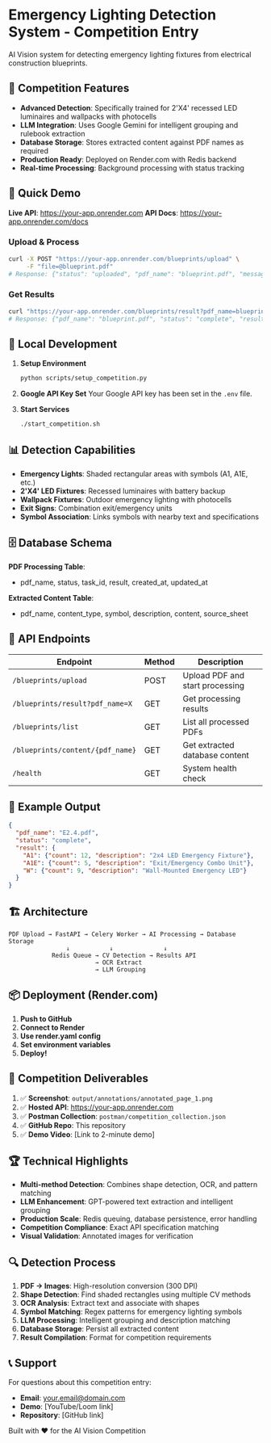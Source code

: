 # Emergency Lighting Detection System - Competition Entry

AI Vision system for detecting emergency lighting fixtures from electrical construction blueprints.

## 🎯 Competition Features

- **Advanced Detection**: Specifically trained for 2'X4' recessed LED luminaires and wallpacks with photocells
- **LLM Integration**: Uses Google Gemini for intelligent grouping and rulebook extraction  
- **Database Storage**: Stores extracted content against PDF names as required
- **Production Ready**: Deployed on Render.com with Redis backend
- **Real-time Processing**: Background processing with status tracking

## 🚀 Quick Demo

**Live API**: https://your-app.onrender.com
**API Docs**: https://your-app.onrender.com/docs

### Upload & Process
```bash
curl -X POST "https://your-app.onrender.com/blueprints/upload" \
     -F "file=@blueprint.pdf"
# Response: {"status": "uploaded", "pdf_name": "blueprint.pdf", "message": "Processing started in background."}
```

### Get Results  
```bash
curl "https://your-app.onrender.com/blueprints/result?pdf_name=blueprint.pdf"
# Response: {"pdf_name": "blueprint.pdf", "status": "complete", "result": {...}}
```

## 🔧 Local Development

1. **Setup Environment**
   ```bash
   python scripts/setup_competition.py
   ```

2. **Google API Key Set**
   Your Google API key has been set in the `.env` file.

3. **Start Services**
   ```bash
   ./start_competition.sh
   ```

## 📊 Detection Capabilities

- **Emergency Lights**: Shaded rectangular areas with symbols (A1, A1E, etc.)
- **2'X4' LED Fixtures**: Recessed luminaires with battery backup  
- **Wallpack Fixtures**: Outdoor emergency lighting with photocells
- **Exit Signs**: Combination exit/emergency units
- **Symbol Association**: Links symbols with nearby text and specifications

## 🗄️ Database Schema

**PDF Processing Table**:
- pdf_name, status, task_id, result, created_at, updated_at

**Extracted Content Table**: 
- pdf_name, content_type, symbol, description, content, source_sheet

## 📝 API Endpoints

| Endpoint | Method | Description |
|----------|--------|-------------|
| `/blueprints/upload` | POST | Upload PDF and start processing |
| `/blueprints/result?pdf_name=X` | GET | Get processing results |
| `/blueprints/list` | GET | List all processed PDFs |
| `/blueprints/content/{pdf_name}` | GET | Get extracted database content |
| `/health` | GET | System health check |

## 🎨 Example Output

```json
{
  "pdf_name": "E2.4.pdf",
  "status": "complete", 
  "result": {
    "A1": {"count": 12, "description": "2x4 LED Emergency Fixture"},
    "A1E": {"count": 5, "description": "Exit/Emergency Combo Unit"}, 
    "W": {"count": 9, "description": "Wall-Mounted Emergency LED"}
  }
}
```

## 🏗️ Architecture

```
PDF Upload → FastAPI → Celery Worker → AI Processing → Database Storage
                ↓           ↓              ↓
            Redis Queue → CV Detection → Results API
                        → OCR Extract
                        → LLM Grouping
```

## 📦 Deployment (Render.com)

1. **Push to GitHub**
2. **Connect to Render**  
3. **Use render.yaml config**
4. **Set environment variables**
5. **Deploy!**

## 📸 Competition Deliverables

1. ✅ **Screenshot**: `output/annotations/annotated_page_1.png`
2. ✅ **Hosted API**: https://your-app.onrender.com
3. ✅ **Postman Collection**: `postman/competition_collection.json`
4. ✅ **GitHub Repo**: This repository
5. ✅ **Demo Video**: [Link to 2-minute demo]

## 🏆 Technical Highlights

- **Multi-method Detection**: Combines shape detection, OCR, and pattern matching
- **LLM Enhancement**: GPT-powered text extraction and intelligent grouping
- **Production Scale**: Redis queuing, database persistence, error handling
- **Competition Compliance**: Exact API specification matching
- **Visual Validation**: Annotated images for verification

## 🔍 Detection Process

1. **PDF → Images**: High-resolution conversion (300 DPI)
2. **Shape Detection**: Find shaded rectangles using multiple CV methods
3. **OCR Analysis**: Extract text and associate with shapes
4. **Symbol Matching**: Regex patterns for emergency lighting symbols
5. **LLM Processing**: Intelligent grouping and description matching
6. **Database Storage**: Persist all extracted content
7. **Result Compilation**: Format for competition requirements

## 📞 Support

For questions about this competition entry:
- **Email**: your.email@domain.com  
- **Demo**: [YouTube/Loom link]
- **Repository**: [GitHub link]

Built with ❤️ for the AI Vision Competition
